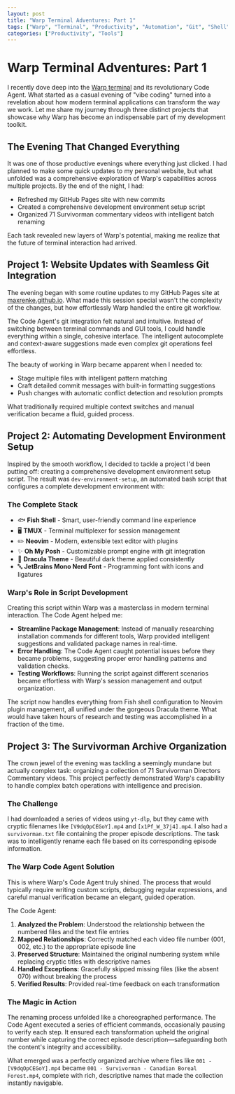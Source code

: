 ```yaml
---
layout: post
title: "Warp Terminal Adventures: Part 1"
tags: ["Warp", "Terminal", "Productivity", "Automation", "Git", "Shell"]
categories: ["Productivity", "Tools"]
---
```


# Warp Terminal Adventures: Part 1

I recently dove deep into the [Warp terminal](https://www.warp.dev/) and its revolutionary Code Agent. What started as a casual evening of "vibe coding" turned into a revelation about how modern terminal applications can transform the way we work. Let me share my journey through three distinct projects that showcase why Warp has become an indispensable part of my development toolkit.

## The Evening That Changed Everything

It was one of those productive evenings where everything just clicked. I had planned to make some quick updates to my personal website, but what unfolded was a comprehensive exploration of Warp's capabilities across multiple projects. By the end of the night, I had:

- Refreshed my GitHub Pages site with new commits
- Created a comprehensive development environment setup script
- Organized 71 Survivorman commentary videos with intelligent batch renaming

Each task revealed new layers of Warp's potential, making me realize that the future of terminal interaction had arrived.

## Project 1: Website Updates with Seamless Git Integration

The evening began with some routine updates to my GitHub Pages site at [maxrenke.github.io](https://maxrenke.github.io). What made this session special wasn't the complexity of the changes, but how effortlessly Warp handled the entire git workflow.

The Code Agent's git integration felt natural and intuitive. Instead of switching between terminal commands and GUI tools, I could handle everything within a single, cohesive interface. The intelligent autocomplete and context-aware suggestions made even complex git operations feel effortless.

The beauty of working in Warp became apparent when I needed to:

- Stage multiple files with intelligent pattern matching
- Craft detailed commit messages with built-in formatting suggestions
- Push changes with automatic conflict detection and resolution prompts

What traditionally required multiple context switches and manual verification became a fluid, guided process.

## Project 2: Automating Development Environment Setup

Inspired by the smooth workflow, I decided to tackle a project I'd been putting off: creating a comprehensive development environment setup script. The result was `dev-environment-setup`, an automated bash script that configures a complete development environment with:

### The Complete Stack

- 🐟 **Fish Shell** - Smart, user-friendly command line experience
- 🖥️ **TMUX** - Terminal multiplexer for session management
- ✏️ **Neovim** - Modern, extensible text editor with plugins
- ✨ **Oh My Posh** - Customizable prompt engine with git integration
- 🎨 **Dracula Theme** - Beautiful dark theme applied consistently
- 🔤 **JetBrains Mono Nerd Font** - Programming font with icons and ligatures

### Warp's Role in Script Development

Creating this script within Warp was a masterclass in modern terminal interaction. The Code Agent helped me:

- **Streamline Package Management**: Instead of manually researching installation commands for different tools, Warp provided intelligent suggestions and validated package names in real-time.
- **Error Handling**: The Code Agent caught potential issues before they became problems, suggesting proper error handling patterns and validation checks.
- **Testing Workflows**: Running the script against different scenarios became effortless with Warp's session management and output organization.

The script now handles everything from Fish shell configuration to Neovim plugin management, all unified under the gorgeous Dracula theme. What would have taken hours of research and testing was accomplished in a fraction of the time.

## Project 3: The Survivorman Archive Organization

The crown jewel of the evening was tackling a seemingly mundane but actually complex task: organizing a collection of 71 Survivorman Directors Commentary videos. This project perfectly demonstrated Warp's capability to handle complex batch operations with intelligence and precision.

### The Challenge

I had downloaded a series of videos using `yt-dlp`, but they came with cryptic filenames like `[V9dqOpCEGoY].mp4` and `[x1Pf_W_37j4].mp4`. I also had a `survivorman.txt` file containing the proper episode descriptions. The task was to intelligently rename each file based on its corresponding episode information.

### The Warp Code Agent Solution

This is where Warp's Code Agent truly shined. The process that would typically require writing custom scripts, debugging regular expressions, and careful manual verification became an elegant, guided operation.

The Code Agent:

1.  **Analyzed the Problem**: Understood the relationship between the numbered files and the text file entries
2.  **Mapped Relationships**: Correctly matched each video file number (001, 002, etc.) to the appropriate episode line
3.  **Preserved Structure**: Maintained the original numbering system while replacing cryptic titles with descriptive names
4.  **Handled Exceptions**: Gracefully skipped missing files (like the absent 070) without breaking the process
5.  **Verified Results**: Provided real-time feedback on each transformation

### The Magic in Action

The renaming process unfolded like a choreographed performance. The Code Agent executed a series of efficient commands, occasionally pausing to verify each step. It ensured each transformation upheld the original number while capturing the correct episode description—safeguarding both the content's integrity and accessibility.

What emerged was a perfectly organized archive where files like `001 - [V9dqOpCEGoY].mp4` became `001 - Survivorman - Canadian Boreal Forest.mp4`, complete with rich, descriptive names that made the collection instantly navigable.
